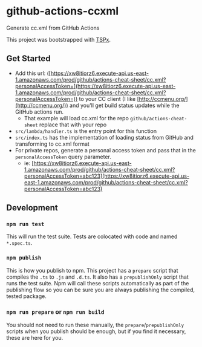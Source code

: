 # github-actions-ccxml

Generate cc.xml from GitHub Actions

This project was bootstrapped with [TSPx](https://github.com/joeflateau/tspx).

## Get Started

- Add this url: ([https://xw8itiorz6.execute-api.us-east-1.amazonaws.com/prod/github/actions-cheat-sheet/cc.xml?personalAccessToken=](https://xw8itiorz6.execute-api.us-east-1.amazonaws.com/prod/github/actions-cheat-sheet/cc.xml?personalAccessToken=)) to your CC client (I like [http://ccmenu.org/](http://ccmenu.org/)) and you'll get build status updates while the GitHub actions run.
  - That example will load cc.xml for the repo `github/actions-cheat-sheet` replace that with your repo
- `src/lambda/handler.ts` is the entry point for this function
- `src/index.ts` has the implementation of loading status from GitHub and transforming to cc.xml format
- For private repos, generate a personal access token and pass that in the `personalAccessToken` query parameter.
  - ie: [https://xw8itiorz6.execute-api.us-east-1.amazonaws.com/prod/github/actions-cheat-sheet/cc.xml?personalAccessToken=abc123](https://xw8itiorz6.execute-api.us-east-1.amazonaws.com/prod/github/actions-cheat-sheet/cc.xml?personalAccessToken=abc123)

## Development

### `npm run test`

This will run the test suite. Tests are colocated with code and named `*.spec.ts`.

### `npm publish`

This is how you publish to npm. This project has a `prepare` script that compiles the `.ts` to `.js` and `.d.ts`. It also has a `prepublishOnly` script that runs the test suite. Npm will call these scripts automatically as part of the publishing flow so you can be sure you are always publishing the compiled, tested package.

### `npm run prepare` or `npm run build`

You should not need to run these manually, the `prepare`/`prepublishOnly` scripts when you publish should be enough, but if you find it necessary, these are here for you.
